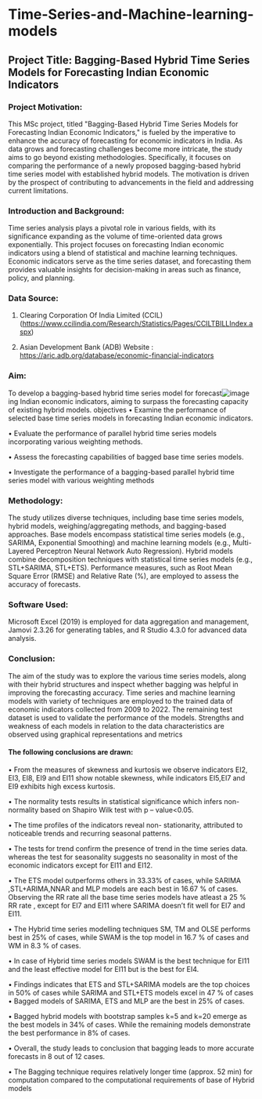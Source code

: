 # Time-Series-and-Machine-learning-models
## Project Title: Bagging-Based Hybrid Time Series Models for Forecasting Indian Economic Indicators

### Project Motivation:
This MSc project, titled "Bagging-Based Hybrid Time Series Models for Forecasting Indian Economic Indicators," is fueled by the imperative to enhance the accuracy of forecasting for economic indicators in India. As data grows and forecasting challenges become more intricate, the study aims to go beyond existing methodologies. Specifically, it focuses on comparing the performance of a newly proposed bagging-based hybrid time series model with established hybrid models. The motivation is driven by the prospect of contributing to advancements in the field and addressing current limitations.

### Introduction and Background:
Time series analysis plays a pivotal role in various fields, with its significance expanding as the volume of time-oriented data grows exponentially. This project focuses on forecasting Indian economic indicators using a blend of statistical and machine learning techniques. Economic indicators serve as the time series dataset, and forecasting them provides valuable insights for decision-making in areas such as finance, policy, and planning.
### Data Source:
1) Clearing Corporation Of India Limited (CCIL)
(https://www.ccilindia.com/Research/Statistics/Pages/CCILTBILLIndex.aspx)

2) Asian Development Bank (ADB) Website :
https://aric.adb.org/database/economic-financial-indicators


### Aim:
To develop a bagging-based hybrid time series model for forecast![image](https://github.com/Adhitibhat/Time-Series-and-Machine-learning-models/assets/110439208/16e1a6f0-aa7c-4aae-8252-fb165447b2d3)
ing Indian economic indicators, aiming to surpass the forecasting capacity of existing hybrid models.
objectives
•	Examine the performance of selected base time series models in forecasting Indian economic indicators.

•	Evaluate the performance of parallel hybrid time series models incorporating various weighting methods.

•	Assess the forecasting capabilities of bagged base time series models.

•	Investigate the performance of a bagging-based parallel hybrid time series model with various weighting methods

### Methodology:
The study utilizes diverse techniques, including base time series models, hybrid models, weighing/aggregating methods, and bagging-based approaches. Base models encompass statistical time series models (e.g., SARIMA, Exponential Smoothing) and machine learning models (e.g., Multi-Layered Perceptron Neural Network Auto Regression). Hybrid models combine decomposition techniques with statistical time series models (e.g., STL+SARIMA, STL+ETS). Performance measures, such as Root Mean Square Error (RMSE) and Relative Rate (%), are employed to assess the accuracy of forecasts.

### Software Used:
Microsoft Excel (2019) is employed for data aggregation and management, Jamovi 2.3.26 for generating tables, and R Studio 4.3.0 for advanced data analysis.

### Conclusion:
The aim of the study was to explore the various time series models, along with their hybrid structures and inspect whether bagging was helpful in improving the forecasting accuracy. Time series and machine learning models with variety of techniques are employed to the trained data of economic indicators collected from 2009 to 2022. The remaining test dataset is used to validate the performance of the models. Strengths and weakness of each models in relation to the data characteristics are observed using graphical representations and metrics 

#### The following conclusions are drawn:
•	From the measures of skewness and kurtosis we observe indicators EI2, EI3, EI8, EI9 and EI11 show notable skewness, while indicators EI5,EI7 and EI9 exhibits high excess kurtosis. 

•	The normality tests results in statistical significance which infers non- normality based on Shapiro Wilk test with p – value<0.05.

•	The time profiles of the indicators reveal non- stationarity, attributed to noticeable trends and recurring seasonal patterns. 

•	The tests for trend confirm the presence of trend in the time series data. whereas the test for seasonality suggests no seasonality in most of the economic indicators except for EI11 and EI12.

•	The ETS model outperforms others in 33.33% of cases, while SARIMA ,STL+ARIMA,NNAR and MLP models are each best in 16.67 % of cases. Observing the RR rate all the base time series models have atleast a 25 % RR rate , except for EI7 and EI11 where SARIMA doesn’t fit well for EI7 and EI11.

•	The Hybrid time series modelling techniques SM, TM and OLSE performs best in 25% of cases, while SWAM is the top model in 16.7 % of cases and WM in 8.3 % of cases.

•	In case of Hybrid time series models SWAM is the best technique for EI11 and the least effective model for EI11 but is the best for EI4.

•	Findings indicates that ETS and STL+SARIMA models are the top choices in 50% of cases while SARIMA and STL+ETS models excel in 47 % of cases
•	Bagged models of SARIMA, ETS and MLP are the best in 25% of cases.

•	Bagged hybrid models with bootstrap samples k=5 and k=20 emerge as the best models in 34% of cases. While the remaining models demonstrate the best performance in 8% of cases.

•	Overall, the study leads to conclusion that bagging leads to more accurate forecasts in 8 out of 12 cases.

•	The Bagging technique requires relatively longer time (approx. 52 min) for computation compared to the computational requirements of base of Hybrid models







